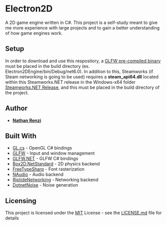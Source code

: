 # Electron2D

A 2D game engine written in C#. This project is a self-study meant to give me more experience with large projects and to gain a better understanding of how game engines work.

## Setup

In order to download and use this respository, a [GLFW pre-compiled binary](https://www.glfw.org/download) must be placed in the build directory (ex. Electron2DEngine/bin/Debug/net6.0).
In addition to this, Steamworks (if Steam networking is going to be used) requires a **steam_api64.dll** located within this Steamworks.NET release in the Windows-x64 folder [Steamworks.NET Release](https://github.com/rlabrecque/Steamworks.NET/releases/tag/2024.8.0), and this must be placed in the build directory of the project.

## Author

  - [**Nathan Renzi**](https://github.com/nathanrenzi)

## Built With

  - [GL.cs](https://gist.githubusercontent.com/dcronqvist/8e0c594532748e8fc21133ac6e3e8514/raw/89a0bcbdbd9692790f95fd60143980482a12d817/GL.cs) - OpenGL C# bindings
  - [GLFW](https://www.glfw.org/) - Input and window management
  - [GLFW.NET](https://github.com/ForeverZer0/glfw-net) - GLFW C# bindings
  - [Box2D.NetStandard](https://github.com/codingben/box2d-netstandard/tree/v2.4) - 2D physics backend
  - [FreeTypeSharp](https://github.com/ryancheung/FreeTypeSharp) - Font rasterization
  - [NAudio](https://github.com/naudio/NAudio) - Audio backend
  - [RiptideNetworking](https://github.com/RiptideNetworking/Riptide) - Networking backend
  - [DotnetNoise](https://github.com/cmsommer/DotnetNoise) - Noise generation

## Licensing

This project is licensed under the [MIT](LICENSE.md) License - see the [LICENSE.md](LICENSE.md) file
for details
